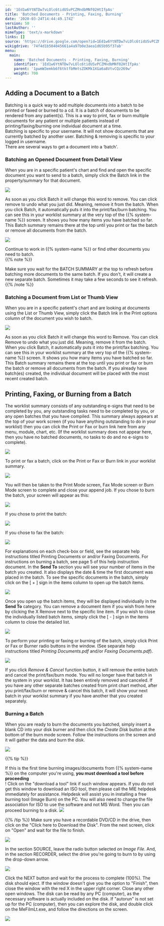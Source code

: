 ```yaml
---
id: '1Ed1w6YtNTDw7vLOlc6tidUSvPCZMndbMNf02HtIfpAs'
title: 'Batched Documents - Printing, Faxing, Burning'
date: '2020-03-24T14:44:49.174Z'
version: 50
lastAuthor: ''
mimeType: 'text/x-markdown'
links: []
source: 'https://drive.google.com/open?id=1Ed1w6YtNTDw7vLOlc6tidUSvPCZMndbMNf02HtIfpAs'
wikigdrive: '74f4d1b504045661a4a97b0e3aea1d65b95f37ab'
menu:
  main:
    name: 'Batched Documents - Printing, Faxing, Burning'
    identifier: '1Ed1w6YtNTDw7vLOlc6tidUSvPCZMndbMNf02HtIfpAs'
    parent: '1pwmW3emkb6f6tktfbMmtsZOKMk1XGa6a8VtvCQz269w'
    weight: 700
---
```

## Adding a Document to a Batch  
  
Batching is a quick way to add multiple documents into a batch to be printed or faxed or burned to a cd. It is a batch of documents to be rendered from any patient(s). This is a way to print, fax or burn multiple documents for any patient or multiple patients instead of printing/faxing/burning one individual document at a time.  
Batching is specific to your username. It will not show documents that are currently batched by another user. Batching & removing is specific to your logged in username.  
There are several ways to get a document into a ‘batch'.
  
### Batching an Opened Document from Detail View  
  
When you are in a specific patient's chart and find and open the specific document you want to send to a batch, simply click the Batch link in the property/summary for that document.
  
![](../batched-documents-printing-faxing-burning.assets/2efc77330ce7ffed620ca4ed2410c721.png)  

As soon as you click Batch it will change this word to remove. You can click remove to undo what you just did. Meaning, remove it from the batch. When you click Batch, it automatically puts it into the print/fax/burn batching. You can see this in your worklist summary at the very top of the {{% system-name %}} screen. It shows you how many items you have batched so far. This Batch summary remains there at the top until you print or fax the batch or remove all documents from the batch.
  
![](../batched-documents-printing-faxing-burning.assets/9407b1d3c6e03834b259a08e69ca0688.png)  

Continue to work in {{% system-name %}} or find other documents you need to batch.  
{{% note %}}

Make sure you wait for the BATCH SUMMARY at the top to refresh before batching more documents to the same batch. If you don't, it will create a new separate batch. Sometimes it may take a few seconds to see it refresh.
{{% /note %}}
  
### Batching a Document from List or Thumb View  

When you are in a specific patient's chart and are looking at documents using the List or Thumb View, simply click the Batch link in the Print options column of the document you wish to batch.
  
![](../batched-documents-printing-faxing-burning.assets/4fcccd652d6d25bcd7fadcf28b90bbb8.png)  

As soon as you click Batch it will change this word to Remove. You can click Remove to undo what you just did. Meaning, remove it from the batch. When you click Batch, it automatically puts it into the print/fax batching. You can see this in your worklist summary at the very top of the {{% system-name %}} screen. It shows you how many items you have batched so far. This Batch summary remains there at the top until you print or fax or burn the batch or remove all documents from the batch. If you already have batch(es) created, the individual document will be placed with the most recent created batch.

  
## Printing, Faxing, or Burning from a Batch  

The worklist summary consists of any outstanding e-signs that need to be completed by you, any outstanding tasks need to be completed by you, or any open batches that you have compiled. This summary always appears at the top of your work screen (if you have anything outstanding to do in your worklist) then you can click the Print or Fax or burn link here from any menu, module, chart, etc. (If the worklist summary does not appear here, then you have no batched documents, no tasks to do and no e-signs to complete).
  
![](../batched-documents-printing-faxing-burning.assets/0af054d5afd82569a4d4bc4987f7a29b.png)  

To print or fax a batch, click on the Print or Fax or Burn link in your worklist summary.
  
![](../batched-documents-printing-faxing-burning.assets/431b62074d0811736a643d4e2cdd86cd.png)  

You will then be taken to the Print Mode screen, Fax Mode screen or Burn Mode screen to complete and close your append job. If you chose to burn the batch, your screen will appear as this:
  
![](../batched-documents-printing-faxing-burning.assets/1aebe393f8efdd1af8fb6fea122cab3a.png)  

If you chose to print the batch:
  
![](../batched-documents-printing-faxing-burning.assets/ad21016f90ae79c674cca6b759097449.png)  

If you chose to fax the batch:
  
![](../batched-documents-printing-faxing-burning.assets/45ce579b2032efb34267ceba8f941447.png)  

For explanations on each check-box or field, see the separate help instructions titled Printing Documents or and/or Faxing Documents. For instructions on burning a batch, see page 5 of this help instruction document.
In the **Send To** section you will see your number of items in the batch you created. It also displays the date & time the first document was placed in the batch.
To see the specific documents in the batch, simply click on the [ + ] sign in the items column to open up the batch items.
  
![](../batched-documents-printing-faxing-burning.assets/1ff585deaaf0964c68ac417a715ce532.png)  

Once you open up the batch items, they will be displayed individually in the **Send To** category.
You can remove a document item if you wish from here by clicking the X Remove next to the specific line item.
If you wish to close the individually listed batch items, simply click the [ - ] sign in the items column to close the detailed list.
  
![](../batched-documents-printing-faxing-burning.assets/fcc24d7b187c5ee7a7e3ed73165f152a.png)  

To perform your printing or faxing or burning of the batch, simply click Print or Fax or Burner radio buttons in the window.
(See separate help instructions titled *Printing Documents.pdf* and/or *Faxing Documents.pdf*).
  
![](../batched-documents-printing-faxing-burning.assets/ad21016f90ae79c674cca6b759097449.png)  

If you click *Remove & Cancel* function button, it will remove the entire batch and cancel the print/fax/burn mode. You will no longer have that batch in the system in your worklist. It has been entirely removed and canceled.
If you have any other separate batches created from print chart method, after you print/fax/burn or remove & cancel this batch, it will show your next batch in your worklist summary if you have another that you created separately.
  
### Burning a Batch  

When you are ready to burn the documents you batched, simply insert a blank CD into your disk burner and then click the *Create Disk* button at the bottom of the burn mode screen. Follow the instructions on the screen and it will gather the data and burn the disk.
  
![](../batched-documents-printing-faxing-burning.assets/1aebe393f8efdd1af8fb6fea122cab3a.png)  

{{% tip %}}

If this is the first time burning images/documents from {{% system-name %}} on the computer you're using, **you must download a tool before proceeding**  
! Click on the "download a tool" link if such window appears. If you do not get this window to download an ISO tool, then please call the MIE helpdesk immediately for assistance. Helpdesk will assist you in installing a free burning tool (Image Burn) on the PC. You will also need to change the file association for ISO to use the software and not MS Word. Then you can proceed burning to a disk. ![](../batched-documents-printing-faxing-burning.assets/dc2899eba21fcb9a7985b2b9a5ad358e.png)  

{{% /tip %}}
Make sure you have a recordable DVD/CD in the drive, then click on the "Click here to Download the Disk".
From the next screen, click on "Open" and wait for the file to finish.
  
![](../batched-documents-printing-faxing-burning.assets/ecb70e78174bb440fe19a9d2913d7826.png)  

In the section SOURCE, leave the radio button selected *on Image File*.
And, in the section RECORDER, select the drive you're going to burn to by using the drop-down arrow.
  
![](../batched-documents-printing-faxing-burning.assets/0db6dd67553acff2277c5455c539d32a.png)  

Click the NEXT button and wait for the process to complete (100%). The disk should eject.
If the window doesn't give you the option to "Finish", then close the window with the red X in the upper right corner.
Close any other open windows.
The disk can be read by any PC (computer), as the necessary software is actually included on the disk.
If "autorun" is not set up for the PC (computer), then you can explore the disk, and double click on the MeFilmLt.exe, and follow the directions on the screen.
  
![](../batched-documents-printing-faxing-burning.assets/1b56e174c72f826c6671bcc4c61d65a1.png)  


